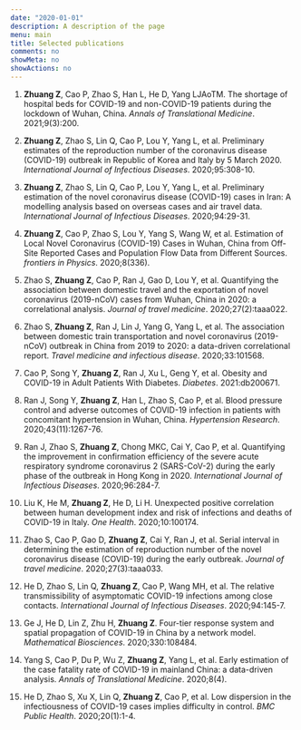 ```yaml
---
date: "2020-01-01"
description: A description of the page
menu: main
title: Selected publications
comments: no
showMeta: no
showActions: no
---
```


1. **Zhuang Z**, Cao P, Zhao S, Han L, He D, Yang LJAoTM. The shortage of hospital beds for COVID-19 and non-COVID-19 patients during the lockdown of Wuhan, China. *Annals of Translational Medicine*. 2021;9(3):200.

1. **Zhuang Z**, Zhao S, Lin Q, Cao P, Lou Y, Yang L, et al. Preliminary estimates of the reproduction number of the coronavirus disease (COVID-19) outbreak in Republic of Korea and Italy by 5 March 2020. *International Journal of Infectious Diseases*. 2020;95:308-10.

2. **Zhuang Z**, Zhao S, Lin Q, Cao P, Lou Y, Yang L, et al. Preliminary estimation of the novel coronavirus disease (COVID-19) cases in Iran: A modelling analysis based on overseas cases and air travel data. *International Journal of Infectious Diseases*. 2020;94:29-31.

3. **Zhuang Z**, Cao P, Zhao S, Lou Y, Yang S, Wang W, et al. Estimation of Local Novel Coronavirus (COVID-19) Cases in Wuhan, China from Off-Site Reported Cases and Population Flow Data from Different Sources. *frontiers in Physics*. 2020;8(336).

3. Zhao S, **Zhuang Z**, Cao P, Ran J, Gao D, Lou Y, et al. Quantifying the association between domestic travel and the exportation of novel coronavirus (2019-nCoV) cases from Wuhan, China in 2020: a correlational analysis. *Journal of travel medicine*. 2020;27(2):taaa022.

4. Zhao S, **Zhuang Z**, Ran J, Lin J, Yang G, Yang L, et al. The association between domestic train transportation and novel coronavirus (2019-nCoV) outbreak in China from 2019 to 2020: a data-driven correlational report. *Travel medicine and infectious disease*. 2020;33:101568.

5. Cao P, Song Y, **Zhuang Z**, Ran J, Xu L, Geng Y, et al. Obesity and COVID-19 in Adult Patients With Diabetes. *Diabetes*. 2021:db200671.

4. Ran J, Song Y, **Zhuang Z**, Han L, Zhao S, Cao P, et al. Blood pressure control and adverse outcomes of COVID-19 infection in patients with concomitant hypertension in Wuhan, China. *Hypertension Research*. 2020;43(11):1267-76.

9. Ran J, Zhao S, **Zhuang Z**, Chong MKC, Cai Y, Cao P, et al. Quantifying the improvement in confirmation efficiency of the severe acute respiratory syndrome coronavirus 2 (SARS-CoV-2) during the early phase of the outbreak in Hong Kong in 2020. *International Journal of Infectious Diseases*. 2020;96:284-7.

10. Liu K, He M, **Zhuang Z**, He D, Li H. Unexpected positive correlation between human development index and risk of infections and deaths of COVID-19 in Italy. *One Health*. 2020;10:100174.

5. Zhao S, Cao P, Gao D, **Zhuang Z**, Cai Y, Ran J, et al. Serial interval in determining the estimation of reproduction number of the novel coronavirus disease (COVID-19) during the early outbreak. *Journal of travel medicine*. 2020;27(3):taaa033.

6. He D, Zhao S, Lin Q, **Zhuang Z**, Cao P, Wang MH, et al. The relative transmissibility of asymptomatic COVID-19 infections among close contacts. *International Journal of Infectious Diseases*. 2020;94:145-7.

3. Ge J, He D, Lin Z, Zhu H, **Zhuang Z**. Four-tier response system and spatial propagation of COVID-19 in China by a network model. *Mathematical Biosciences*. 2020;330:108484.

8. Yang S, Cao P, Du P, Wu Z, **Zhuang Z**, Yang L, et al. Early estimation of the case fatality rate of COVID-19 in mainland China: a data-driven analysis. *Annals of Translational Medicine*. 2020;8(4).

11. He D, Zhao S, Xu X, Lin Q, **Zhuang Z**, Cao P, et al. Low dispersion in the infectiousness of COVID-19 cases implies difficulty in control. *BMC Public Health*. 2020;20(1):1-4.